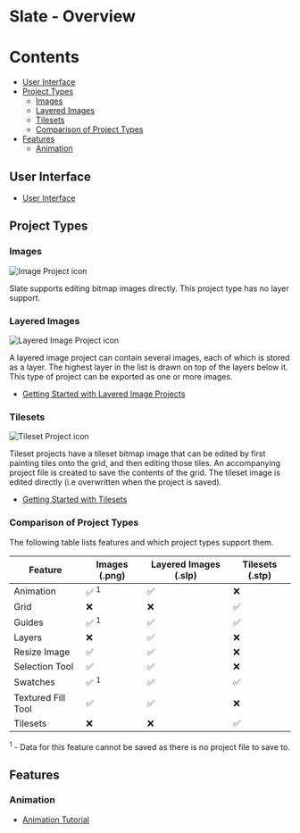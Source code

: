 # Slate - Overview

<!-- START doctoc generated TOC please keep comment here to allow auto update -->
<!-- DON'T EDIT THIS SECTION, INSTEAD RE-RUN doctoc TO UPDATE -->
# Contents

- [User Interface](#user-interface)
- [Project Types](#project-types)
  - [Images](#images)
  - [Layered Images](#layered-images)
  - [Tilesets](#tilesets)
  - [Comparison of Project Types](#comparison-of-project-types)
- [Features](#features)
  - [Animation](#animation)

<!-- END doctoc generated TOC please keep comment here to allow auto update -->

## User Interface

- [User Interface](https://github.com/mitchcurtis/slate/blob/master/doc/user-interface.md)

## Project Types

### Images

![Image Project icon](https://github.com/mitchcurtis/slate/blob/master/app/images/image-project.svg)

Slate supports editing bitmap images directly. This project type has no layer support.

### Layered Images

![Layered Image Project icon](https://github.com/mitchcurtis/slate/blob/master/app/images/layered-image-project.svg)

A layered image project can contain several images, each of which is stored as a layer. The highest layer in the list is drawn on top of the layers below it. This type of project can be exported as one or more images.

- [Getting Started with Layered Image Projects](https://github.com/mitchcurtis/slate/blob/master/doc/getting-started-layered.md)

### Tilesets

![Tileset Project icon](https://github.com/mitchcurtis/slate/blob/master/app/images/tileset-project.svg)

Tileset projects have a tileset bitmap image that can be edited by first painting tiles onto the grid, and then editing those tiles. An accompanying project file is created to save the contents of the grid. The tileset image is edited directly (i.e overwritten when the project is saved).

- [Getting Started with Tilesets](https://github.com/mitchcurtis/slate/blob/master/doc/getting-started-tileset.md)

### Comparison of Project Types

The following table lists features and which project types support them.

Feature | Images (.png) | Layered Images (.slp) | Tilesets (.stp)
------------ | ------------- | ------------- | -------------
Animation | :white_check_mark: <sup>1</sup> | :white_check_mark: | :x:
Grid | :x: | :x: | :white_check_mark:
Guides | :white_check_mark: <sup>1</sup> | :white_check_mark: | :white_check_mark:
Layers | :x: | :white_check_mark: | :x:
Resize Image | :white_check_mark: | :white_check_mark: | :x:
Selection Tool | :white_check_mark: | :white_check_mark: | :x:
Swatches | :white_check_mark: <sup>1</sup> | :white_check_mark: | :white_check_mark:
Textured Fill Tool | :white_check_mark: | :white_check_mark: | :x:
Tilesets | :x: |  :x: | :white_check_mark:

<sup>1</sup> - Data for this feature cannot be saved as there is no project file to save to.

## Features

### Animation

- [Animation Tutorial](https://github.com/mitchcurtis/slate/blob/master/doc/animation-tutorial.md)
